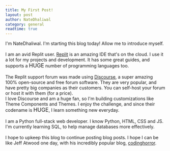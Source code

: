 ```yaml
---
title: My First Post!
layout: post
author: NateDhaliwal
category: general
readtime: true
---
```


I'm NateDhaliwal. I'm starting this blog today! Allow me to introduce myself.
<br><br>
I am an avid Replit user. [Replit](https://replit.com) is an amazing IDE that's on the cloud. I use it a lot for my projects and development. It has some great guides, and supports a <big>HUGE</big> number of programming languages too.
<br><br>
The Replit support forum was made using [Discourse](https://discourse.org), a super amazing 100% open-source and free forum software. They are very popular, and have pretty big companies as their customers. You can self-host your forum or host it with them (for a price). <br>
I love Discourse and am a huge fan, so I'm building customizations like Theme Components and Themes. I enjoy the challenge, and since their codename is <big>HUGE</big>, I learn something new everyday.
<br><br>
I am a Python full-stack web developer. I know Python, HTML, CSS and JS. I'm currently learning SQL, to help manage databases more effectively.
<br><br>
I hope to upkeep this blog to continue posting blog posts. I hope I can be like Jeff Atwood one day, with his incredibly popular blog, [codinghorror](https://blog.codinghorror.com/).
